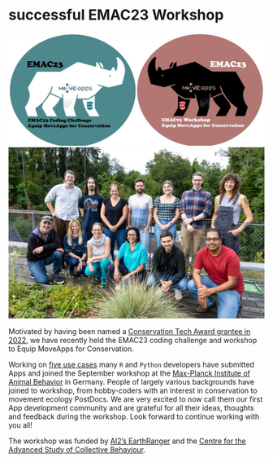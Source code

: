 # successful EMAC23 Workshop

![logo](logo_EMAC23CC+W_lowres.jpg)
![WorkshopParticipants](GroupPixEmac23.jpg)

Motivated by having been named a [Conservation Tech Award grantee in 2022](https://www.earthranger.com/news/conservation-tech-award-2022), we have recently held the EMAC23 coding challenge and workshop to Equip MoveApps for Conservation.

Working on [five use cases](EMAC23_CodingChallenge_Details3.pdf) many <code>R</code> and <code>Python</code> developers have submitted Apps and joined the September workshop at the [Max-Planck Institute of Animal Behavior](https://www.ab.mpg.de/) in Germany. People of largely various backgrounds have joined to workshop, from hobby-coders with an interest in conservation to movement ecology PostDocs. We are very excited to now call them our first App development community and are grateful for all their ideas, thoughts and feedback during the workshop. Look forward to continue working with you all!

The workshop was funded by [AI2’s EarthRanger](https://www.earthranger.com/) and the [Centre for the Advanced Study of Collective Behaviour](https://www.exc.uni-konstanz.de/collective-behaviour/). 

